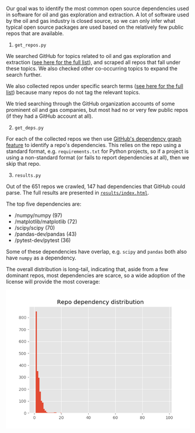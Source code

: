 Our goal was to identify the most common open source dependencies used in software for oil and gas exploration and extraction. A lot of software used by the oil and gas industry is closed source, so we can only infer what typical open source packages are used based on the relatively few public repos that are available.

1. `get_repos.py`

We searched GitHub for topics related to oil and gas exploration and extraction ([see here for the full list](topics.txt)), and scraped all repos that fall under these topics. We also checked other co-occurring topics to expand the search further.

We also collected repos under specific search terms ([see here for the full list](terms.txt)) because many repos do not tag the relevant topics.

We tried searching through the GitHub organization accounts of some prominent oil and gas companies, but most had no or very few public repos (if they had a GitHub account at all).

2. `get_deps.py`

For each of the collected repos we then use [GitHub's dependency graph feature](https://help.github.com/en/articles/listing-the-packages-that-a-repository-depends-on) to identify a repo's dependencies. This relies on the repo using a standard format, e.g. `requirements.txt` for Python projects, so if a project is using a non-standard format (or fails to report dependencies at all), then we skip that repo.

3. `results.py`

Out of the 651 repos we crawled, 147 had dependencies that GitHub could parse. The full results are presented in [`results/index.html`](results/index.html).

The top five dependencies are:

- /numpy/numpy (97)
- /matplotlib/matplotlib (72)
- /scipy/scipy (70)
- /pandas-dev/pandas (43)
- /pytest-dev/pytest (36)

Some of these dependencies have overlap, e.g. `scipy` and `pandas` both also have `numpy` as a dependency.

The overall distribution is long-tail, indicating that, aside from a few dominant repos, most dependencies are scarce, so a wide adoption of the license will provide the most coverage:

![](results/dist.png)